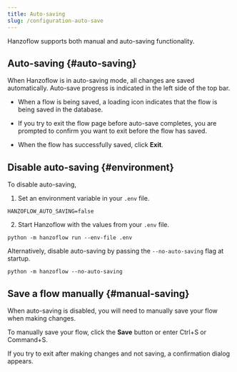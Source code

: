 ```yaml
---
title: Auto-saving
slug: /configuration-auto-save
---
```


Hanzoflow supports both manual and auto-saving functionality.

## Auto-saving {#auto-saving}

When Hanzoflow is in auto-saving mode, all changes are saved automatically. Auto-save progress is indicated in the left side of the top bar.

* When a flow is being saved, a loading icon indicates that the flow is being saved in the database.

* If you try to exit the flow page before auto-save completes, you are prompted to confirm you want to exit before the flow has saved.

* When the flow has successfully saved, click **Exit**.

## Disable auto-saving {#environment}

To disable auto-saving, 

1. Set an environment variable in your `.env` file.

```env
HANZOFLOW_AUTO_SAVING=false
```

2. Start Hanzoflow with the values from your `.env` file.

```shell
python -m hanzoflow run --env-file .env
```

Alternatively, disable auto-saving by passing the `--no-auto-saving` flag at startup.

```shell
python -m hanzoflow --no-auto-saving
```

## Save a flow manually {#manual-saving}

When auto-saving is disabled, you will need to manually save your flow when making changes.

To manually save your flow, click the **Save** button or enter Ctrl+S or Command+S.

If you try to exit after making changes and not saving, a confirmation dialog appears.

